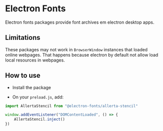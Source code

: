 # Electron Fonts

Electron fonts packages provide font archives em electron desktop apps.

## Limitations

These packages may not work in `BrowserWindow` instances that loaded online webpages. That happens because electron by default not allow load local resources in webpages.

## How to use

* Install the package

* On your `preload.js`, add:

```ts
import AllertaStencil from "@electron-fonts/allerta-stencil"

window.addEventListener("DOMContentLoaded", () => {
    AllertaStencil.inject()
})
```